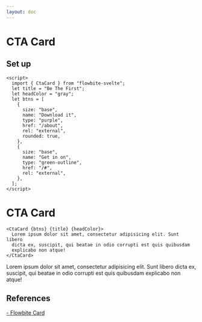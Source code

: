 ```yaml
---
layout: doc
---
```


<script>
  import { CtaCard }from '$lib/index';
  let title = "Be The First";
  let headColor = "gray";
  let btns = [
    {
      size: "base",
      name: "Download it",
      type: "purple",
      href: "/about",
      rel: "external",
      rounded: true,
    },
    {
      size: "base",
      name: "Get in on",
      type: "green-outline",
      href: "/#",
      rel: "external",
    },
  ];
</script>

<h1 class="text-3xl w-full dark:text-white">CTA Card</h1>

<h2 class="text-2xl w-full dark:text-white">Set up</h2>

```svelte
<script>
  import { CtaCard } from "flowbite-svelte";
  let title = "Be The First";
  let headColor = "gray";
  let btns = [
    {
      size: "base",
      name: "Download it",
      type: "purple",
      href: "/about",
      rel: "external",
      rounded: true,
    },
    {
      size: "base",
      name: "Get in on",
      type: "green-outline",
      href: "/#",
      rel: "external",
    },
  ];
</script>
```

<h1 class="text-3xl w-full dark:text-white">CTA Card</h1>

```svelte
<CtaCard {btns} {title} {headColor}>
  Lorem ipsum dolor sit amet, consectetur adipisicing elit. Sunt libero
  dicta ex, suscipit, qui beatae in odio corrupti est quis quibusdam
  explicabo non atque!
</CtaCard>
```

<div class="container flex flex-wrap justify-center rounded-xl mx-auto bg-gradient-to-r bg-white dark:bg-gray-900 border border-gray-200 dark:border-gray-700 p-2 sm:p-6">
<CtaCard {btns} {title} {headColor}>
  Lorem ipsum dolor sit amet, consectetur adipisicing elit. Sunt libero
  dicta ex, suscipit, qui beatae in odio corrupti est quis quibusdam
  explicabo non atque!
</CtaCard>
</div>

<h2 class="text-2xl w-full dark:text-white py-8">References</h2>

<p class="dark:text-white text-lg"><a href="https://flowbite.com/docs/components/card/" target="_blank" class="text-blue-600 hover:underline dark:text-blue-500">- Flowbite Card</a></p>